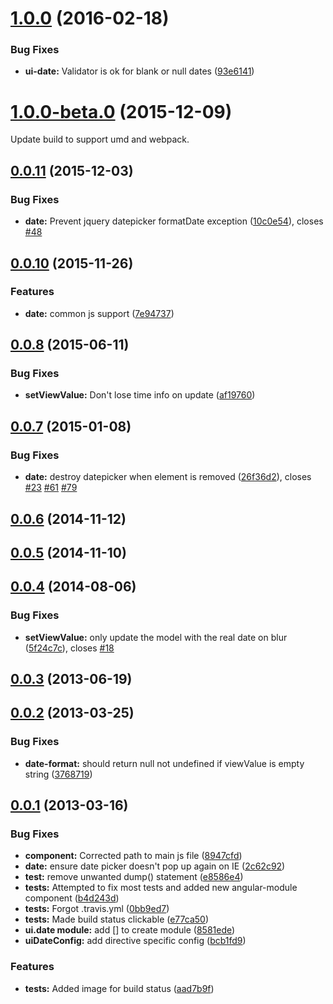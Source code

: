 <a name="1.0.0"></a>
# [1.0.0](https://github.com/angular-ui/ui-date/compare/1.0.0-beta.3...v1.0.0) (2016-02-18)


### Bug Fixes

* **ui-date:** Validator is ok for blank or null dates ([93e6141](https://github.com/angular-ui/ui-date/commit/93e6141))



<a name="1.0.0-beta.0"></a>
# [1.0.0-beta.0](https://github.com/angular-ui/ui-date/compare/0.0.11...v1.0.0-beta.0) (2015-12-09)

Update build to support umd and webpack.


<a name="0.0.11"></a>
## [0.0.11](https://github.com/Nexxa/ui-date/compare/0.0.10...v0.0.11) (2015-12-03)


### Bug Fixes

* **date:** Prevent jquery datepicker formatDate exception ([10c0e54](https://github.com/Nexxa/ui-date/commit/10c0e54)), closes [#48](https://github.com/Nexxa/ui-date/issues/48)



<a name="0.0.10"></a>
## [0.0.10](https://github.com/Nexxa/ui-date/compare/0.0.8...v0.0.10) (2015-11-26)


### Features

* **date:** common js support ([7e94737](https://github.com/Nexxa/ui-date/commit/7e94737))



<a name="0.0.8"></a>
## [0.0.8](https://github.com/Nexxa/ui-date/compare/0.0.7...0.0.8) (2015-06-11)


### Bug Fixes

* **setViewValue:** Don't lose time info on update ([af19760](https://github.com/Nexxa/ui-date/commit/af19760))



<a name="0.0.7"></a>
## [0.0.7](https://github.com/Nexxa/ui-date/compare/0.0.6...0.0.7) (2015-01-08)


### Bug Fixes

* **date:** destroy datepicker when element is removed ([26f36d2](https://github.com/Nexxa/ui-date/commit/26f36d2)), closes [#23](https://github.com/Nexxa/ui-date/issues/23) [#61](https://github.com/Nexxa/ui-date/issues/61) [#79](https://github.com/Nexxa/ui-date/issues/79)



<a name="0.0.6"></a>
## [0.0.6](https://github.com/Nexxa/ui-date/compare/0.0.5...0.0.6) (2014-11-12)




<a name="0.0.5"></a>
## [0.0.5](https://github.com/Nexxa/ui-date/compare/0.0.4...0.0.5) (2014-11-10)




<a name="0.0.4"></a>
## [0.0.4](https://github.com/Nexxa/ui-date/compare/0.0.3...0.0.4) (2014-08-06)


### Bug Fixes

* **setViewValue:** only update the model with the real date on blur ([5f24c7c](https://github.com/Nexxa/ui-date/commit/5f24c7c)), closes [#18](https://github.com/Nexxa/ui-date/issues/18)



<a name="0.0.3"></a>
## [0.0.3](https://github.com/Nexxa/ui-date/compare/0.0.2...0.0.3) (2013-06-19)




<a name="0.0.2"></a>
## [0.0.2](https://github.com/Nexxa/ui-date/compare/0.0.1...0.0.2) (2013-03-25)


### Bug Fixes

* **date-format:** should return null not undefined if viewValue is empty string ([3768719](https://github.com/Nexxa/ui-date/commit/3768719))



<a name="0.0.1"></a>
## [0.0.1](https://github.com/Nexxa/ui-date/compare/bcb1fd9...0.0.1) (2013-03-16)


### Bug Fixes

* **component:** Corrected path to main js file ([8947cfd](https://github.com/Nexxa/ui-date/commit/8947cfd))
* **date:** ensure date picker doesn't pop up again on IE ([2c62c92](https://github.com/Nexxa/ui-date/commit/2c62c92))
* **test:** remove unwanted dump() statement ([e8586e4](https://github.com/Nexxa/ui-date/commit/e8586e4))
* **tests:** Attempted to fix most tests and added new angular-module component ([b4d243d](https://github.com/Nexxa/ui-date/commit/b4d243d))
* **tests:** Forgot .travis.yml ([0bb9ed7](https://github.com/Nexxa/ui-date/commit/0bb9ed7))
* **tests:** Made build status clickable ([e77ca50](https://github.com/Nexxa/ui-date/commit/e77ca50))
* **ui.date module:** add [] to create module ([8581ede](https://github.com/Nexxa/ui-date/commit/8581ede))
* **uiDateConfig:** add directive specific config ([bcb1fd9](https://github.com/Nexxa/ui-date/commit/bcb1fd9))

### Features

* **tests:** Added image for build status ([aad7b9f](https://github.com/Nexxa/ui-date/commit/aad7b9f))

